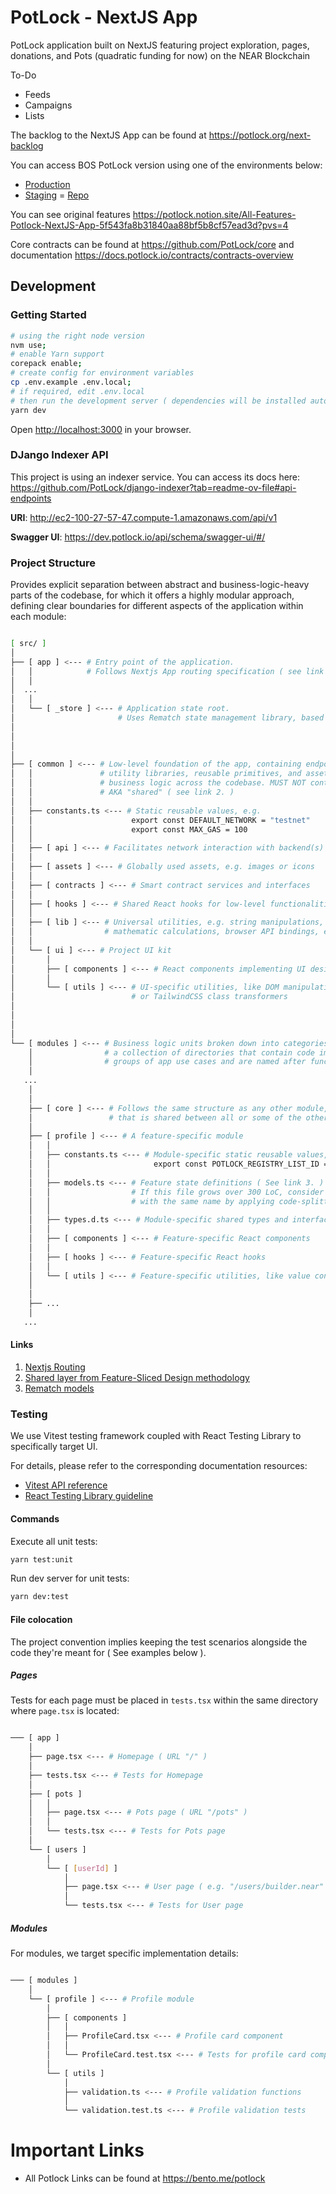 # PotLock - NextJS App

PotLock application built on NextJS featuring project exploration, pages, donations, and Pots (quadratic funding for now) on the NEAR Blockchain

To-Do
- Feeds
- Campaigns
- Lists

The backlog to the NextJS App can be found at https://potlock.org/next-backlog 

You can access BOS PotLock version using one of the environments below:

- [Production](https://bos.potlock.org/)
- [Staging](https://bos.potlock.org/staging.potlock.near/widget/IndexLoader)
= [Repo](https://github.com/potlock/bos-alem-app)

You can see original features https://potlock.notion.site/All-Features-Potlock-NextJS-App-5f543fa8b31840aa88bf5b8cf57ead3d?pvs=4 

Core contracts can be found at https://github.com/PotLock/core and documentation https://docs.potlock.io/contracts/contracts-overview 
## Development

### Getting Started

```bash
# using the right node version
nvm use;
# enable Yarn support
corepack enable;
# create config for environment variables
cp .env.example .env.local;
# if required, edit .env.local
# then run the development server ( dependencies will be installed automatically )
yarn dev
```

Open [http://localhost:3000](http://localhost:3000) in your browser.

### DJango Indexer API

This project is using an indexer service.
You can access its docs here: <https://github.com/PotLock/django-indexer?tab=readme-ov-file#api-endpoints>

**URI**: <http://ec2-100-27-57-47.compute-1.amazonaws.com/api/v1>

**Swagger UI**: <https://dev.potlock.io/api/schema/swagger-ui/#/>

### Project Structure

Provides explicit separation between abstract and business-logic-heavy parts of the codebase,
for which it offers a highly modular approach, defining clear boundaries for different
aspects of the application within each module:

```sh

[ src/ ]
│
├── [ app ] <--- # Entry point of the application.
│   │            # Follows Nextjs App routing specification ( see link 1. )
│   │
│  ...
│   │
│   └── [ _store ] <--- # Application state root.
│                       # Uses Rematch state management library, based on Redux.
│
│
│
│
├── [ common ] <--- # Low-level foundation of the app, containing endpoint bindings,
│   │               # utility libraries, reusable primitives, and assets, used in layouts and
│   │               # business logic across the codebase. MUST NOT contain business logic by itself.
│   │               # AKA "shared" ( see link 2. )
│   │
│   ├── constants.ts <--- # Static reusable values, e.g.
│   │                      export const DEFAULT_NETWORK = "testnet"
│   │                      export const MAX_GAS = 100
│   │
│   ├── [ api ] <--- # Facilitates network interaction with backend(s)
│   │
│   ├── [ assets ] <--- # Globally used assets, e.g. images or icons
│   │
│   ├── [ contracts ] <--- # Smart contract services and interfaces
│   │
│   ├── [ hooks ] <--- # Shared React hooks for low-level functionalities
│   │
│   ├── [ lib ] <--- # Universal utilities, e.g. string manipulations,
│   │                # mathematic calculations, browser API bindings, etc.
│   │
│   └── [ ui ] <--- # Project UI kit
│       │
│       ├── [ components ] <--- # React components implementing UI design primitives
│       │
│       └── [ utils ] <--- # UI-specific utilities, like DOM manipulations
│                          # or TailwindCSS class transformers
│
│
│
│
└── [ modules ] <--- # Business logic units broken down into categories. Simply put, this is
    │                # a collection of directories that contain code implementing specific
    │                # groups of app use cases and are named after functionalities they provide.
    │
   ...
    │
    │
    ├── [ core ] <--- # Follows the same structure as any other module, but contains business logic,
    │                 # that is shared between all or some of the other modules
    │
    ├── [ profile ] <--- # A feature-specific module
    │   │
    │   ├── constants.ts <--- # Module-specific static reusable values, e.g.
    │   │                       export const POTLOCK_REGISTRY_LIST_ID = 1
    │   │
    │   ├── models.ts <--- # Feature state definitions ( See link 3. )
    │   │                  # If this file grows over 300 LoC, consider turning it into a directory
    │   │                  # with the same name by applying code-splitting techniques.
    │   │
    │   ├── types.d.ts <--- # Module-specific shared types and interfaces
    │   │
    │   ├── [ components ] <--- # Feature-specific React components
    │   │
    │   ├── [ hooks ] <--- # Feature-specific React hooks
    │   │
    │   └── [ utils ] <--- # Feature-specific utilities, like value converters or validators
    │
    │
    ├── ...
    │
   ...

```

#### Links

1. [Nextjs Routing](https://nextjs.org/docs/app/building-your-application/routing)
2. [Shared layer from Feature-Sliced Design methodology](https://feature-sliced.design/docs/reference/layers#shared)
3. [Rematch models](https://rematchjs.org/docs/api-reference/models)

### Testing

We use Vitest testing framework coupled with React Testing Library to specifically target UI.

For details, please refer to the corresponding documentation resources:

- [Vitest API reference](https://vitest.dev/api/)
- [React Testing Library guideline](https://testing-library.com/docs/react-testing-library/example-intro)

#### Commands

Execute all unit tests:

```bash
yarn test:unit
```

Run dev server for unit tests:

```bash
yarn dev:test
```

#### File colocation

The project convention implies keeping the test scenarios alongside the code they're meant for
( See examples below ).

##### Pages

Tests for each page must be placed in `tests.tsx`
within the same directory where `page.tsx` is located:

```bash

─── [ app ]
    │
    ├── page.tsx <--- # Homepage ( URL "/" )
    │
    ├── tests.tsx <--- # Tests for Homepage
    │
    ├── [ pots ]
    │   │
    │   ├── page.tsx <--- # Pots page ( URL "/pots" )
    │   │
    │   └── tests.tsx <--- # Tests for Pots page
    │
    └── [ users ]
        │
        └── [ [userId] ]
            │
            ├── page.tsx <--- # User page ( e.g. "/users/builder.near" )
            │
            └── tests.tsx <--- # Tests for User page

```

##### Modules

For modules, we target specific implementation details:

```bash

─── [ modules ]
    │
    └── [ profile ] <--- # Profile module
        │
        ├── [ components ]
        │   │
        │   ├── ProfileCard.tsx <--- # Profile card component
        │   │
        │   └── ProfileCard.test.tsx <--- # Tests for profile card component
        │
        └── [ utils ]
            │
            ├── validation.ts <--- # Profile validation functions
            │
            └── validation.test.ts <--- # Profile validation tests

```


# Important Links
- All Potlock Links can be found at https://bento.me/potlock 
